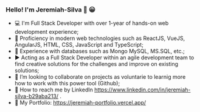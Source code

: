 ### Hello! I'm Jeremiah-Silva 👋 😀

- :computer: I'm Full Stack Developer with over 1-year of hands-on web development experience;
- :iphone: Proficiency in modern web technologies such as ReactJS, VueJS, AngularJS, HTML, CSS, JavaScript and TypeScript;
- :file_folder: Experience with databases such as Mongo MySQL, MS.SQL, etc.;
- :arrow_forward: Acting as a Full Stack Developer within an agile development team to find creative solutions for the challenges and improve on existing solutions;
- :eyes: I’m looking to collaborate on projects as voluntarie to learnig more how to work with this power tool (Github);
- :link: How to reach me by LinkedIn https://www.linkedin.com/in/jeremiah-silva-b29aba213/ .
- :link: My Portfolio: https://jeremiah-portfolio.vercel.app/

<!---
Jeremiah-Silva/Jeremiah-Silva is a ✨ special ✨ repository because its `README.md` (this file) appears on your GitHub profile.
You can click the Preview link to take a look at your changes.
--->
